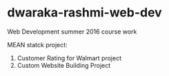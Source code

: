 # dwaraka-rashmi-web-dev
Web Development summer 2016 course work

MEAN statck project:
1. Customer Rating for Walmart project
2. Custom Website Building Project
